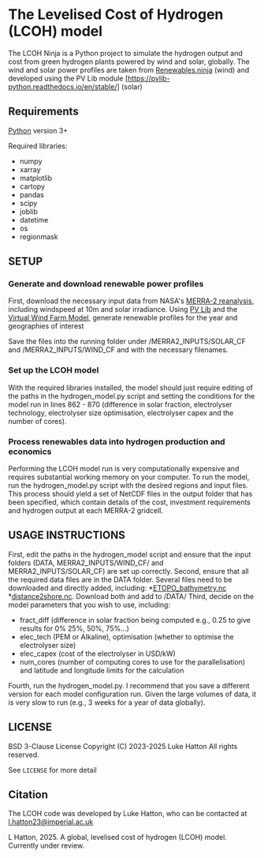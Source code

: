 # The Levelised Cost of Hydrogen (LCOH) model

The LCOH Ninja is a Python project to simulate the hydrogen output and cost from green hydrogen plants powered by wind and solar, globally. The wind and solar power profiles are taken from [Renewables.ninja](https://www.renewables.ninja/) (wind) and developed using the PV Lib module [https://pvlib-python.readthedocs.io/en/stable/] (solar)


## Requirements

[Python](https://www.python.org/) version 3+


Required libraries:
 * numpy
 * xarray
 * matplotlib
 * cartopy
 * pandas
 * scipy
 * joblib
 * datetime
 * os
 * regionmask

## SETUP

### Generate and download renewable power profiles
First, download the necessary input data from NASA's [MERRA-2 reanalysis](https:///gmao.gsfc.nasa.gov/reanalysis/MERRA-2/), including windspeed at 10m and solar irradiance. Using [PV Lib](https://pvlib-python.readthedocs.io/en/stable/) and the [Virtual Wind Farm Model](https://github.com/renewables-ninja/vwf/tree/master), generate renewable profiles for the year and geographies of interest

Save the files into the running folder under /MERRA2_INPUTS/SOLAR_CF and /MERRA2_INPUTS/WIND_CF and with the necessary filenames.

### Set up the LCOH model
With the required libraries installed, the model should just require editing of the paths in the hydrogen_model.py script and setting the conditions for the model run in lines 862 - 870 (difference in solar fraction, electrolyser technology, electrolyser size optimisation, electrolyser capex and the number of cores).

### Process renewables data into hydrogen production and economics
Performing the LCOH model run is very computationally expensive and requires substantial working memory on your computer. To run the model, run the hydrogen_model.py script with the desired regions and input files. This process should yield a set of NetCDF files in the output folder that has been specified, which contain details of the cost, investment requirements and hydrogen output at each MERRA-2 gridcell.

## USAGE INSTRUCTIONS

First, edit the paths in the hydrogen_model script and ensure that the input folders (DATA, MERRA2_INPUTS/WIND_CF/ and MERRA2_INPUTS/SOLAR_CF) are set up correctly.
Second, ensure that all the required data files are in the DATA folder. Several files need to be downloaded and directly added, including: 
*[ETOPO_bathymetry.nc](https://www.ncei.noaa.gov/products/etopo-global-relief-model) 
*[distance2shore.nc](https://catalog.data.gov/dataset/distance-to-nearest-coastline-0-04-degree-grid). 
Download both and add to /DATA/
Third, decide on the model parameters that you wish to use, including: 
 * fract_diff (difference in solar fraction being computed e.g., 0.25 to give results for 0% 25%, 50%, 75%...)
 * elec_tech (PEM or Alkaline), optimisation (whether to optimise the electrolyser size)
 * elec_capex (cost of the electrolyser in USD/kW)
 * num_cores (number of computing cores to use for the parallelisation) and latitude and longitude limits for the calculation

Fourth, run the hydrogen_model.py. I recommend that you save a different version for each model configuration run. Given the large volumes of data, it is very slow to run (e.g., 3 weeks for a year of data globally).

## LICENSE
BSD 3-Clause License
Copyright (C) 2023-2025  Luke Hatton
All rights reserved.

See `LICENSE` for more detail

## Citation

The LCOH code was developed by Luke Hatton, who can be contacted at l.hatton23@imperial.ac.uk

L Hatton, 2025.  A global, levelised cost of hydrogen (LCOH) model. Currently under review.

